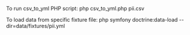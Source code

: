 To run csv_to_yml PHP script:
php csv_to_yml.php pii.csv

To load data from specific fixture file:
php symfony doctrine:data-load --dir=data/fixtures/pii.yml
